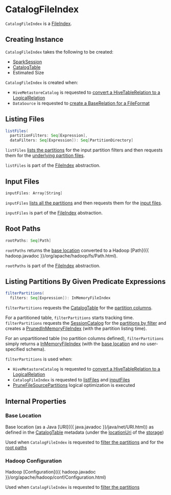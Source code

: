 # CatalogFileIndex

`CatalogFileIndex` is a [FileIndex](FileIndex.md).

## Creating Instance

`CatalogFileIndex` takes the following to be created:

* <span id="sparkSession"> [SparkSession](SparkSession.md)
* <span id="table"> [CatalogTable](CatalogTable.md)
* <span id="sizeInBytes"> Estimated Size

`CatalogFileIndex` is created when:

* `HiveMetastoreCatalog` is requested to [convert a HiveTableRelation to a LogicalRelation](hive/HiveMetastoreCatalog.md#convertToLogicalRelation)
* `DataSource` is requested to [create a BaseRelation for a FileFormat](DataSource.md#resolveRelation)

## <span id="listFiles"> Listing Files

```scala
listFiles(
  partitionFilters: Seq[Expression],
  dataFilters: Seq[Expression]): Seq[PartitionDirectory]
```

`listFiles` [lists the partitions](#filterPartitions) for the input partition filters and then requests them for the [underlying partition files](PartitioningAwareFileIndex.md#listFiles).

`listFiles` is part of the [FileIndex](FileIndex.md#listFiles) abstraction.

## <span id="inputFiles"> Input Files

```scala
inputFiles: Array[String]
```

`inputFiles` [lists all the partitions](#filterPartitions) and then requests them for the [input files](PartitioningAwareFileIndex.md#inputFiles).

`inputFiles` is part of the [FileIndex](FileIndex.md#inputFiles) abstraction.

## <span id="rootPaths"> Root Paths

```scala
rootPaths: Seq[Path]
```

`rootPaths` returns the [base location](#baseLocation) converted to a Hadoop [Path]({{ hadoop.javadoc }}/org/apache/hadoop/fs/Path.html).

`rootPaths` is part of the [FileIndex](FileIndex.md#rootPaths) abstraction.

## <span id="filterPartitions"> Listing Partitions By Given Predicate Expressions

```scala
filterPartitions(
  filters: Seq[Expression]): InMemoryFileIndex
```

`filterPartitions` requests the [CatalogTable](#table) for the [partition columns](CatalogTable.md#partitionColumnNames).

For a partitioned table, `filterPartitions` starts tracking time. `filterPartitions` requests the [SessionCatalog](SessionState.md#catalog) for the [partitions by filter](SessionCatalog.md#listPartitionsByFilter) and creates a [PrunedInMemoryFileIndex](PrunedInMemoryFileIndex.md) (with the partition listing time).

For an unpartitioned table (no partition columns defined), `filterPartitions` simply returns a [InMemoryFileIndex](InMemoryFileIndex.md) (with the [base location](#rootPaths) and no user-specified schema).

`filterPartitions` is used when:

* `HiveMetastoreCatalog` is requested to [convert a HiveTableRelation to a LogicalRelation](hive/HiveMetastoreCatalog.md#convertToLogicalRelation)
* `CatalogFileIndex` is requested to [listFiles](#listFiles) and [inputFiles](#inputFiles)
* [PruneFileSourcePartitions](logical-optimizations/PruneFileSourcePartitions.md) logical optimization is executed

## Internal Properties

### <span id="baseLocation"> Base Location

Base location (as a Java [URI]({{ java.javadoc }}/java/net/URI.html)) as defined in the [CatalogTable](#table) metadata (under the [locationUri](spark-sql-CatalogStorageFormat.md#locationUri) of the [storage](spark-sql-CatalogTable.md#storage))

Used when `CatalogFileIndex` is requested to [filter the partitions](#filterPartitions) and for the [root paths](#rootPaths)

### <span id="hadoopConf"> Hadoop Configuration

Hadoop [Configuration]({{ hadoop.javadoc }}/org/apache/hadoop/conf/Configuration.html)

Used when `CatalogFileIndex` is requested to [filter the partitions](#filterPartitions)
